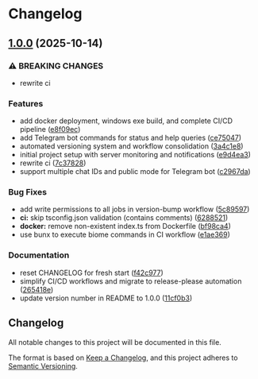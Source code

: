 # Changelog

## [1.0.0](https://github.com/JoShMiQueL/nw-status/compare/nw-status-v0.1.0...nw-status-v1.0.0) (2025-10-14)


### ⚠ BREAKING CHANGES

* rewrite ci

### Features

* add docker deployment, windows exe build, and complete CI/CD pipeline ([e8f09ec](https://github.com/JoShMiQueL/nw-status/commit/e8f09ec88bb545450ff6fba9697e50d0e1c520bb))
* add Telegram bot commands for status and help queries ([ce75047](https://github.com/JoShMiQueL/nw-status/commit/ce75047295aca088ae821b6e73ef9ac354b60255))
* automated versioning system and workflow consolidation ([3a4c1e8](https://github.com/JoShMiQueL/nw-status/commit/3a4c1e8fc0bea29358961b07a0b359f34d57b0e9))
* initial project setup with server monitoring and notifications ([e9d4ea3](https://github.com/JoShMiQueL/nw-status/commit/e9d4ea3dd26c271476f9e5706d780e003e16f9c2))
* rewrite ci ([7c37828](https://github.com/JoShMiQueL/nw-status/commit/7c37828501b10ea42c570f8aee0375f71bb094f3))
* support multiple chat IDs and public mode for Telegram bot ([c2967da](https://github.com/JoShMiQueL/nw-status/commit/c2967daa2066526104eee471dfd1e54196adacc6))


### Bug Fixes

* add write permissions to all jobs in version-bump workflow ([5c89597](https://github.com/JoShMiQueL/nw-status/commit/5c8959733d114eea6511bfe29ab692cfd76d03f6))
* **ci:** skip tsconfig.json validation (contains comments) ([6288521](https://github.com/JoShMiQueL/nw-status/commit/62885212edb1d380c2ad2d10564ae2be29f7bf70))
* **docker:** remove non-existent index.ts from Dockerfile ([bf98ca4](https://github.com/JoShMiQueL/nw-status/commit/bf98ca491a4cadf09816fb6237ca42dc3c4b83f7))
* use bunx to execute biome commands in CI workflow ([e1ae369](https://github.com/JoShMiQueL/nw-status/commit/e1ae369eecd45d9d51b72320943e697e5ac7f1ce))


### Documentation

* reset CHANGELOG for fresh start ([f42c977](https://github.com/JoShMiQueL/nw-status/commit/f42c97731913450f23ff046b6561411a7c753d8a))
* simplify CI/CD workflows and migrate to release-please automation ([265418e](https://github.com/JoShMiQueL/nw-status/commit/265418e677b1630540500567f5aa76aa9b93f90b))
* update version number in README to 1.0.0 ([11cf0b3](https://github.com/JoShMiQueL/nw-status/commit/11cf0b3db05341da0bc87d80ae4d2bea70ff961f))

## Changelog

All notable changes to this project will be documented in this file.

The format is based on [Keep a Changelog](https://keepachangelog.com/en/1.0.0/),
and this project adheres to [Semantic Versioning](https://semver.org/spec/v2.0.0.html).
